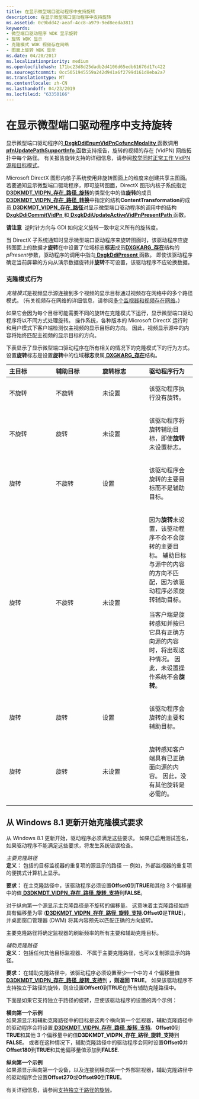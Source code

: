 ```yaml
---
title: 在显示微型端口驱动程序中支持旋转
description: 在显示微型端口驱动程序中支持旋转
ms.assetid: 0c9bdd42-aeaf-4cc8-a979-9ed8eeda3811
keywords:
- 微型端口驱动程序 WDK 显示旋转
- 旋转 WDK 显示
- 克隆模式 WDK 视频存在网络
- 图面上旋转 WDK 显示
ms.date: 04/20/2017
ms.localizationpriority: medium
ms.openlocfilehash: 171bc23d8d25dadb2d4106d65edb61676d17c422
ms.sourcegitcommit: 0cc5051945559a242d941a6f2799d161d8eba2a7
ms.translationtype: MT
ms.contentlocale: zh-CN
ms.lasthandoff: 04/23/2019
ms.locfileid: "63350166"
---
```

# <a name="supporting-rotation-in-a-display-miniport-driver"></a>在显示微型端口驱动程序中支持旋转


显示微型端口驱动程序的[ **DxgkDdiEnumVidPnCofuncModality** ](https://msdn.microsoft.com/library/windows/hardware/ff559649)函数调用[ **pfnUpdatePathSupportInfo** ](https://msdn.microsoft.com/library/windows/hardware/ff562106)函数支持报告，旋转的视频的存在 (VidPN) 网络拓扑中每个路径。 有关报告旋转支持的详细信息，请参阅[枚举同时正常工作 VidPN 源和目标模式](enumerating-cofunctional-vidpn-source-and-target-modes.md)。

Microsoft DirectX 图形内核子系统使用非旋转图面上的维度来创建共享主图面。 若要通知显示微型端口驱动程序，即可旋转图面，DirectX 图形内核子系统指定[ **D3DKMDT\_VIDPN\_存在\_路径\_旋转**](https://msdn.microsoft.com/library/windows/hardware/ff546700)的类型化中的值**旋转**的成员[ **D3DKMDT\_VIDPN\_存在\_路径\_转换**](https://msdn.microsoft.com/library/windows/hardware/ff546719)中指定的结构**ContentTransformation**的成员[ **D3DKMDT\_VIDPN\_存在\_路径**](https://msdn.microsoft.com/library/windows/hardware/ff546647)对显示微型端口驱动程序的调用中的结构[ **DxgkDdiCommitVidPn** ](https://msdn.microsoft.com/library/windows/hardware/ff559597)和[ **DxgkDdiUpdateActiveVidPnPresentPath** ](https://msdn.microsoft.com/library/windows/hardware/ff560803)函数。

**请注意**  逆时针方向与 GDI 如何定义旋转一致中定义所有的旋转度。

 

当 DirectX 子系统通知时显示微型端口驱动程序来旋转图面时，该驱动程序应旋转图面上的数据才**旋转**在中设置了位域标志**标志**成员[**DXGKARG\_存在**](https://msdn.microsoft.com/library/windows/hardware/ff557618)结构的*pPresent*参数，驱动程序的调用中指向[ **DxgkDdiPresent** ](https://msdn.microsoft.com/library/windows/hardware/ff559743)函数。 即使该驱动程序确定当前屏幕的方向从演示数据旋转并**旋转**不可设置，该驱动程序不应轮换数据。

### <a name="span-idclone-modebehaviorspanspan-idclone-modebehaviorspanspan-idclone-modebehaviorspanclone-mode-behavior"></a><span id="Clone-mode_behavior"></span><span id="clone-mode_behavior"></span><span id="CLONE-MODE_BEHAVIOR"></span>克隆模式行为

*克隆模式*是视频显示源连接到多个视频的显示目标通过视频存在网络中的多个路径模式。 (有关视频存在网络的详细信息，请参阅[多个监视器和视频存在网络](multiple-monitors-and-video-present-networks.md)。)

如果它会因为每个目标可能需要不同的旋转在克隆模式下运行，显示微型端口驱动程序将以不同方式处理旋转。 操作系统，各种版本的 Microsoft DirectX 运行时和用户模式下客户端检测仅主视频的显示目标的方向。 因此，视频显示源中的内容将始终匹配主视频的显示目标的方向。

下表显示了显示微型端口驱动程序在所有相关的情况下的克隆模式下的行为方式。 设置**旋转**标志是设置**旋转**中的位域**标志**隶属[ **DXGKARG\_存在**](https://msdn.microsoft.com/library/windows/hardware/ff557618)结构。

<table>
<colgroup>
<col width="25%" />
<col width="25%" />
<col width="25%" />
<col width="25%" />
</colgroup>
<thead>
<tr class="header">
<th align="left">主目标</th>
<th align="left">辅助目标</th>
<th align="left">旋转标志</th>
<th align="left">驱动程序行为</th>
</tr>
</thead>
<tbody>
<tr class="odd">
<td align="left"><p>不旋转</p></td>
<td align="left"><p>不旋转</p></td>
<td align="left"><p>未设置</p></td>
<td align="left"><p>该驱动程序执行没有旋转。</p></td>
</tr>
<tr class="even">
<td align="left"><p>不旋转</p></td>
<td align="left"><p>旋转</p></td>
<td align="left"><p>未设置</p></td>
<td align="left"><p>该驱动程序将旋转辅助目标，即使<strong>旋转</strong>未设置标志。</p></td>
</tr>
<tr class="odd">
<td align="left"><p>旋转</p></td>
<td align="left"><p>不旋转</p></td>
<td align="left"><p>设置</p></td>
<td align="left"><p>该驱动程序会旋转的主要目标而不是辅助目标。</p></td>
</tr>
<tr class="even">
<td align="left"><p>旋转</p></td>
<td align="left"><p>不旋转</p></td>
<td align="left"><p>未设置</p></td>
<td align="left"><p>因为<strong>旋转</strong>未设置，该驱动程序不会不会旋转的主要目标。 辅助目标与源中的内容的方向不匹配，因为该驱动程序必须旋转辅助目标。</p>
<p>当客户端是旋转感知并按已它具有正确方向源的内容时，将出现这种情况。 因此，未设置操作系统不会<strong>旋转</strong>。</p></td>
</tr>
<tr class="odd">
<td align="left"><p>旋转</p></td>
<td align="left"><p>旋转</p></td>
<td align="left"><p>设置</p></td>
<td align="left"><p>该驱动程序会旋转的主要和辅助目标。</p></td>
</tr>
<tr class="even">
<td align="left"><p>旋转</p></td>
<td align="left"><p>旋转</p></td>
<td align="left"><p>未设置</p></td>
<td align="left"><p>旋转感知客户端具有已正确面向源的内容。 因此，没有其他旋转是必需的。</p></td>
</tr>
</tbody>
</table>

 

## <a name="span-idclone-moderequirementsspanspan-idclone-moderequirementsspanclone-mode-requirements-starting-with-windows81-update"></a><span id="clone-mode_requirements"></span><span id="CLONE-MODE_REQUIREMENTS"></span>从 Windows 8.1 更新开始克隆模式要求


从 Windows 8.1 更新开始，驱动程序必须满足这些要求。 如果已启用测试签名，如果驱动程序不能满足这些要求，将发生系统错误检查。

<span id="Primary_clone_path"></span><span id="primary_clone_path"></span><span id="PRIMARY_CLONE_PATH"></span>*主要克隆路径*  
**定义：** 包括的目标监视器的重复项的源显示的路径 — 例如，外部监视器的重复项的便携式计算机上显示。

**要求：** 在主克隆路径中，该驱动程序必须设置**Offset0**到**TRUE**和其他 3 个偏移量中的值[ **D3DKMDT\_VIDPN\_存在\_路径\_旋转\_支持**](https://msdn.microsoft.com/library/windows/hardware/ff546705)到**FALSE**。

对于纵向第一个源显示主克隆路径是不旋转的偏移量。 这意味着主克隆路径始终具有偏移量为零 ([**D3DKMDT\_VIDPN\_存在\_路径\_旋转\_支持**](https://msdn.microsoft.com/library/windows/hardware/ff546705).**Offset0**是**TRUE**)，并桌面窗口管理器 (DWM) 将其内容预先以匹配正确的方向旋转。

主要克隆路径将确定监视器的刷新频率的所有主要和辅助克隆目标。

<span id="Secondary_clone_path"></span><span id="secondary_clone_path"></span><span id="SECONDARY_CLONE_PATH"></span>*辅助克隆路径*  
**定义：** 包括任何其他目标监视器、 不属于主要克隆路径，也可以复制源显示的路径。

**要求：** 在辅助克隆路径中，该驱动程序必须设置至少一个中的 4 个偏移量值[ **D3DKMDT\_VIDPN\_存在\_路径\_旋转\_支持**](https://msdn.microsoft.com/library/windows/hardware/ff546705)到 **，则返回 TRUE**。 如果该驱动程序不支持独立于路径的旋转，则应设置**Offset0**到**TRUE**在所有辅助克隆路径中。

下面是如果它支持独立于路径的旋转，应使该驱动程序的设置的两个示例：

<span id="Landscape-first_example"></span><span id="landscape-first_example"></span><span id="LANDSCAPE-FIRST_EXAMPLE"></span>**横向第一个示例**  
如果源显示和辅助克隆路径中的目标是这两个横向第一个监视器，辅助克隆路径中的驱动程序会将设置[ **D3DKMDT\_VIDPN\_存在\_路径\_旋转\_支持**](https://msdn.microsoft.com/library/windows/hardware/ff546705)。**Offset0**到**TRUE**和其他 3 个偏移量中的值**D3DKMDT\_VIDPN\_存在\_路径\_旋转\_支持**到**FALSE**。 或者在这种情况下，辅助克隆路径中的驱动程序会同时设置**Offset0**并**Offset180**到**TRUE**和其他偏移量值添加到**FALSE**.

<span id="Portrait-first_example"></span><span id="portrait-first_example"></span><span id="PORTRAIT-FIRST_EXAMPLE"></span>**纵向第一个示例**  
如果源显示纵向第一个设备，以及连接到横向第一个外部监视器，辅助克隆路径中的驱动程序会设置**Offset270**或**Offset90**到**TRUE**。

有关详细信息，请参阅[支持独立于路径的旋转](supporting-path-independent-rotation.md)。

 

 





